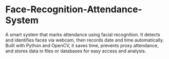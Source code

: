 # Face-Recognition-Attendance-System
A smart system that marks attendance using facial recognition. It detects and identifies faces via webcam, then records date and time automatically. Built with Python and OpenCV, it saves time, prevents proxy attendance, and stores data in files or databases for easy access and analysis.
